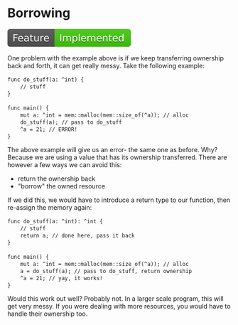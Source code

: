 # Borrowing
![Feature Implemented](Badge_Implemented.svg)

One problem with the example above is if we keep transferring ownership
back and forth, it can get really messy. Take the following example:

```
func do_stuff(a: ^int) {
    // stuff
}

func main() {
    mut a: ^int = mem::malloc(mem::size_of(^a)); // alloc
    do_stuff(a); // pass to do_stuff
    ^a = 21; // ERROR!
}
```

The above example will give us an error- the same one as before. Why? Because
we are using a value that has its ownership transferred. There are however a few
ways we can avoid this:

* return the ownership back
* "borrow" the owned resource

If we did this, we would have to introduce a return type to our function, then
re-assign the memory again:

```
func do_stuff(a: ^int): ^int {
    // stuff
    return a; // done here, pass it back
}

func main() {
    mut a: ^int = mem::malloc(mem::size_of(^a)); // alloc
    a = do_stuff(a); // pass to do_stuff, return ownership
    ^a = 21; // yay, it works!
}
```

Would this work out well? Probably not. In a larger scale program, this will 
get very messy. If you were dealing with more resources, you would have to
handle their ownership too.
